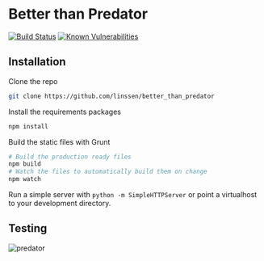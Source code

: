 Better than Predator
===============================================================================

[![Build Status](https://travis-ci.org/linssen/better_than_predator.png?branch=master)](https://travis-ci.org/linssen/better_than_predator)
[![Known Vulnerabilities](https://snyk.io/test/github/linssen/better_than_predator/badge.svg)](https://snyk.io/test/github/linssen/better_than_predator)

Installation
-------------------------------------------------------------------------------

Clone the repo

```sh
git clone https://github.com/linssen/better_than_predator
```

Install the requirements packages

```sh
npm install
```

Build the static files with Grunt

```sh
# Build the production ready files
npm build
# Watch the files to automatically build them on change
npm watch
```

Run a simple server with `python -m SimpleHTTPServer` or point a virtualhost
to your development directory.

Testing
-------------------------------------------------------------------------------

![predator](https://f.cloud.github.com/assets/67624/415163/75afa1ae-ac2c-11e2-8a16-cab25bf1a58e.png)
